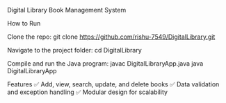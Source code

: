 Digital Library Book Management System

How to Run

Clone the repo:
git clone https://github.com/rishu-7549/DigitalLibrary.git

Navigate to the project folder:
cd DigitalLibrary

Compile and run the Java program:
javac DigitalLibraryApp.java java DigitalLibraryApp

Features
✅ Add, view, search, update, and delete books
✅ Data validation and exception handling
✅ Modular design for scalability
